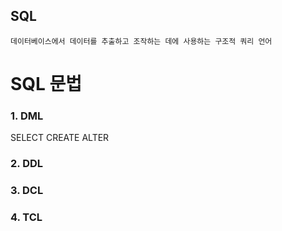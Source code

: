 ## SQL

<pre><code>데이터베이스에서 데이터를 추출하고 조작하는 데에 사용하는 구조적 쿼리 언어</code></pre>

# SQL 문법
### 1. DML
SELECT
CREATE
ALTER

### 2. DDL
### 3. DCL
### 4. TCL
